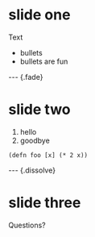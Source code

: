 # slide one

Text
* bullets
* bullets are fun

--- {.fade}

# slide two

1. hello
2. goodbye

```
(defn foo [x] (* 2 x))
```

--- {.dissolve}

# slide three

Questions?
